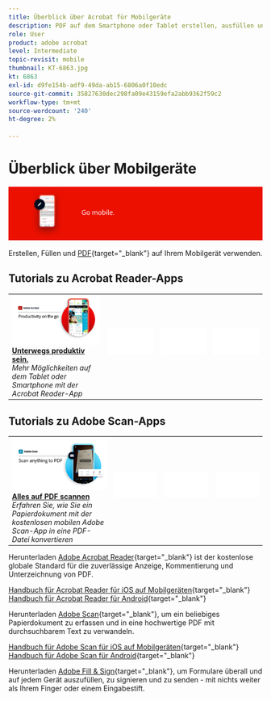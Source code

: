 ```yaml
---
title: Überblick über Acrobat für Mobilgeräte
description: PDF auf dem Smartphone oder Tablet erstellen, ausfüllen und unterschreiben
role: User
product: adobe acrobat
level: Intermediate
topic-revisit: mobile
thumbnail: KT-6863.jpg
kt: 6863
exl-id: d9fe154b-adf9-49da-ab15-6806a0f10edc
source-git-commit: 35827630dec298fa09e43159efa2abb9362f59c2
workflow-type: tm+mt
source-wordcount: '240'
ht-degree: 2%

---
```


# Überblick über Mobilgeräte

![Acrobat-Mobilabbild](../assets/Hero-Mobile.png)

Erstellen, Füllen und [PDF](https://www.adobe.com/de/acrobat/online/sign-pdf.html){target=&quot;_blank&quot;} auf Ihrem Mobilgerät verwenden.

## Tutorials zu Acrobat Reader-Apps

<table style="table-layout:fixed">
<tr>
  <td>
    <a href="../getting-started/productivity.md">
      <img alt="Unterwegs produktiv sein." src="../assets/Productivity_1280.png" />
    </a>
    <div>
     <a href="../getting-started/productivity.md"><strong>Unterwegs produktiv sein.</strong></a>
    </div>
    <em>Mehr Möglichkeiten auf dem Tablet oder Smartphone mit der Acrobat Reader-App</em>
    <br>
  </td>
  <td>
   <img alt="Spacer" src="../assets/Whitespacer.png" />
    <div>
    <br>
  </td>
  <td>
   <img alt="Spacer" src="../assets/Whitespacer.png" />
    <div>
    <br>
  </td>
   <td>
   <img alt="Spacer" src="../assets/Whitespacer.png" />
    <div>
    <br>
  </td>
</tr>
</table>

## Tutorials zu Adobe Scan-Apps

<table style="table-layout:fixed">
<tr>
  <td>
    <a href="scan-mobile-app.md">
      <img alt="Alles auf PDF scannen" src="../assets/Scanmobile.png" />
    </a>
    <div>
     <a href="scan-mobile-app.md"><strong>Alles auf PDF scannen</strong></a>
    </div>
    <em>Erfahren Sie, wie Sie ein Papierdokument mit der kostenlosen mobilen Adobe Scan-App in eine PDF-Datei konvertieren</em>
    <br>
  </td>
  <td>
   <img alt="Spacer" src="../assets/Whitespacer.png" />
    <div>
    <br>
  </td>
  <td>
   <img alt="Spacer" src="../assets/Whitespacer.png" />
    <div>
    <br>
  </td>
   <td>
   <img alt="Spacer" src="../assets/Whitespacer.png" />
    <div>
    <br>
  </td>
</tr>
</table>

Herunterladen [Adobe Acrobat Reader](https://www.adobe.com/acrobat/mobile/acrobat-reader.html){target=&quot;_blank&quot;} ist der kostenlose globale Standard für die zuverlässige Anzeige, Kommentierung und Unterzeichnung von PDF.

[Handbuch für Acrobat Reader für iOS auf Mobilgeräten](https://www.adobe.com/devnet-docs/acrobat/ios/en/){target=&quot;_blank&quot;}
[Handbuch für Acrobat Reader für Android](https://www.adobe.com/devnet-docs/acrobat/android/en/){target=&quot;_blank&quot;}

Herunterladen [Adobe Scan](https://www.adobe.com/acrobat/mobile/scanner-app.html){target=&quot;_blank&quot;}, um ein beliebiges Papierdokument zu erfassen und in eine hochwertige PDF mit durchsuchbarem Text zu verwandeln.

[Handbuch für Adobe Scan für iOS auf Mobilgeräten](https://www.adobe.com/devnet-docs/adobescan/ios/en/){target=&quot;_blank&quot;}
[Handbuch für Adobe Scan für Android](https://www.adobe.com/devnet-docs/adobescan/android/en/){target=&quot;_blank&quot;}

Herunterladen [Adobe Fill &amp; Sign](https://www.adobe.com/acrobat/mobile/fill-sign-pdfs.html){target=&quot;_blank&quot;}, um Formulare überall und auf jedem Gerät auszufüllen, zu signieren und zu senden - mit nichts weiter als Ihrem Finger oder einem Eingabestift.

